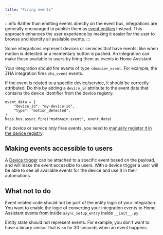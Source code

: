 ```yaml
---
title: "Firing events"
---
```


:::info Rather than emitting events directly on the event bus, integrations are generally encouraged to publish them as [event entities](./core/entity/event.md) instead. This approach enhances the user experience by making it easier for the user to browse and identify all available events. :::

Some integrations represent devices or services that have events, like when motion is detected or a momentary button is pushed. An integration can make these available to users by firing them as events in Home Assistant.

Your integration should fire events of type `<domain>_event`. For example, the ZHA integration fires `zha_event` events.

If the event is related to a specific device/service, it should be correctly attributed. Do this by adding a `device_id` attribute to the event data that contains the device identifier from the device registry.

```
event_data = {
    "device_id": "my-device-id",
    "type": "motion_detected",
}
hass.bus.async_fire("mydomain_event", event_data)
```

If a device or service only fires events, you need to [manually register it in the device registry](device_registry_index.md#manual-registration).

## Making events accessible to users

A [Device trigger](device_automation_trigger.md) can be attached to a specific event based on the payload, and will make the event accessible to users. With a device trigger a user will be able to see all available events for the device and use it in their automations.

## What not to do

Event related code should not be part of the entity logic of your integration. You want to enable the logic of converting your integration events to Home Assistant events from inside `async_setup_entry` inside `__init__.py`.

Entity state should not represent events. For example, you don't want to have a binary sensor that is `on` for 30 seconds when an event happens.
